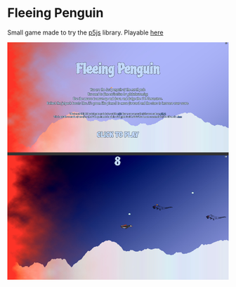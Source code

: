 # Fleeing Penguin

Small game made to try the [p5js](https://p5js.org/) library.
Playable [here](https://riccardobl.github.io/fleeingpenguin)

[![screenshot](assets/new.jpg)](https://riccardobl.github.io/fleeingpenguin)

